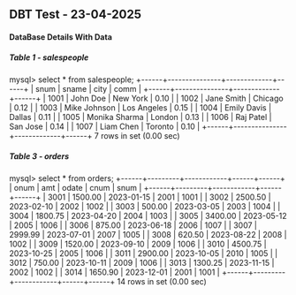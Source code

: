 ## DBT Test - 23-04-2025


#### DataBase Details With Data 



##### Table 1 - salespeople


mysql> select * from salespeople;
+------+---------------+-------------+------+
| snum | sname         | city        | comm |
+------+---------------+-------------+------+
| 1001 | John Doe      | New York    | 0.10 |
| 1002 | Jane Smith    | Chicago     | 0.12 |
| 1003 | Mike Johnson  | Los Angeles | 0.15 |
| 1004 | Emily Davis   | Dallas      | 0.11 |
| 1005 | Monika Sharma | London      | 0.13 |
| 1006 | Raj Patel     | San Jose    | 0.14 |
| 1007 | Liam Chen     | Toronto     | 0.10 |
+------+---------------+-------------+------+
7 rows in set (0.00 sec)










##### Table 3 - orders




mysql> select * from orders;
+------+---------+------------+------+------+
| onum | amt     | odate      | cnum | snum |
+------+---------+------------+------+------+
| 3001 | 1500.00 | 2023-01-15 | 2001 | 1001 |
| 3002 | 2500.50 | 2023-02-10 | 2002 | 1002 |
| 3003 |  500.00 | 2023-03-05 | 2003 | 1004 |
| 3004 | 1800.75 | 2023-04-20 | 2004 | 1003 |
| 3005 | 3400.00 | 2023-05-12 | 2005 | 1006 |
| 3006 |  875.00 | 2023-06-18 | 2006 | 1007 |
| 3007 | 2999.99 | 2023-07-01 | 2007 | 1005 |
| 3008 |  620.50 | 2023-08-22 | 2008 | 1002 |
| 3009 | 1520.00 | 2023-09-10 | 2009 | 1006 |
| 3010 | 4500.75 | 2023-10-25 | 2005 | 1006 |
| 3011 | 2900.00 | 2023-10-05 | 2010 | 1005 |
| 3012 |  750.00 | 2023-10-11 | 2009 | 1006 |
| 3013 | 1300.25 | 2023-11-15 | 2002 | 1002 |
| 3014 | 1650.90 | 2023-12-01 | 2001 | 1001 |
+------+---------+------------+------+------+
14 rows in set (0.00 sec)
